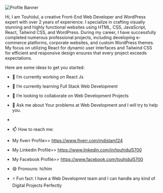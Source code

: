 ![Profile Banner](https://i.postimg.cc/y8S5kpyG/Banner.jpg)

Hi, I am Touhidul, a creative Front-End Web Developer and WordPress expert with over 2 years of experience. I specialize in crafting visually stunning and highly functional websites using HTML, CSS, JavaScript, React, Tailwind CSS, and WordPress. During my career, I have successfully completed numerous professional projects, including developing e-commerce platforms, corporate websites, and custom WordPress themes. My focus on utilizing React for dynamic user interfaces and Tailwind CSS for efficient and responsive design ensures that every project exceeds expectations.

Here are some ideas to get you started:

- 🔭 I’m currently working on React Js
- 🌱 I’m currently learning Full Stack Web Development
- 👯 I’m looking to collaborate on Web Development Projects
- 💬 Ask me about Your problems at Web Development and I will try to help you.
- 
- 📫 How to reach me:
- My fiverr Profile>> https://www.fiverr.com/mdislam124
- My Linkedin Profile>> https://www.linkedin.com/in/touhidul5700
- My Facebook Profile>> https://www.facebook.com/touhidul5700

  
- 😄 Pronouns: hi/him
- ⚡ Fun fact: I have a Web Developmnt team and I can handle any kind of Digital Projects Perfectly
